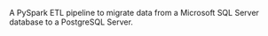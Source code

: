 A PySpark ETL pipeline to migrate data from a Microsoft SQL Server database to a PostgreSQL Server. 